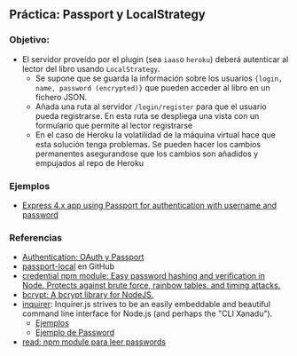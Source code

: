 ## Práctica: Passport y LocalStrategy

<!--sec data-title="Descripción" data-id="sectiondescripcion" data-show=true ces-->
### Objetivo:

* El servidor proveído por el plugin (sea `iaas`o `heroku`) deberá autenticar al lector
del libro  usando `LocalStrategy`. 
  - Se supone que se guarda la información sobre los usuarios `{login, name, password (encrypted)}` que pueden acceder al libro en un fichero JSON.
  - Añada una ruta al servidor `/login/register` para que el usuario pueda registrarse. En esta ruta se despliega una vista con un formulario que permite al lector registrarse
  - En el caso de Heroku la volatilidad de la máquina virtual hace que esta solución tenga problemas. Se pueden hacer los cambios permanentes asegurandose que los cambios son añadidos y empujados al repo de Heroku

<!-- endsec -->

<!--sec data-title="Ejemplos y Referencias" data-id="sectionejemplos" data-show=true ces-->

### Ejemplos

* [Express 4.x app using Passport for authentication with username and password](https://github.com/ULL-ESIT-SYTW-1617/express-4.x-local-example)

### Referencias

* [Authentication: OAuth y Passport](../apuntes/authentication/README.md)
* [passport-local](https://github.com/jaredhanson/passport-local) en GitHub
* [credential npm module: Easy password hashing and verification in Node. Protects against brute force, rainbow tables, and timing attacks.](https://www.npmjs.com/package/credential)
* [bcrypt: A bcrypt library for NodeJS.](https://www.npmjs.com/package/bcrypt)
* [inquirer](https://www.npmjs.com/package/inquirer): Inquirer.js strives to be an easily embeddable and beautiful command line interface for Node.js (and perhaps the "CLI Xanadu").
  - [Ejemplos](https://github.com/SBoudrias/Inquirer.js/tree/master/examples)
  - [Ejemplo de Password](https://github.com/SBoudrias/Inquirer.js/blob/master/examples/password.js)
* [read: npm module para leer passwords](https://www.npmjs.com/package/read)

<!-- endsec -->
